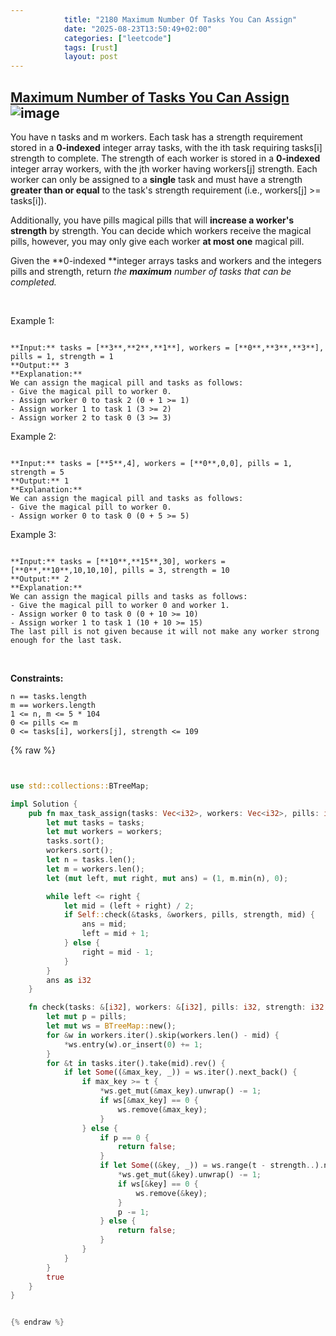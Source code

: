 ```yaml
---
            title: "2180 Maximum Number Of Tasks You Can Assign"
            date: "2025-08-23T13:50:49+02:00"
            categories: ["leetcode"]
            tags: [rust]
            layout: post
---
```

            
## [Maximum Number of Tasks You Can Assign](https://leetcode.com/problems/maximum-number-of-tasks-you-can-assign) ![image](https://img.shields.io/badge/Difficulty-Hard-red)

You have n tasks and m workers. Each task has a strength requirement stored in a **0-indexed** integer array tasks, with the ith task requiring tasks[i] strength to complete. The strength of each worker is stored in a **0-indexed** integer array workers, with the jth worker having workers[j] strength. Each worker can only be assigned to a **single** task and must have a strength **greater than or equal** to the task's strength requirement (i.e., workers[j] >= tasks[i]).

Additionally, you have pills magical pills that will **increase a worker's strength** by strength. You can decide which workers receive the magical pills, however, you may only give each worker **at most one** magical pill.

Given the **0-indexed **integer arrays tasks and workers and the integers pills and strength, return *the **maximum** number of tasks that can be completed.*

 

Example 1:

```

**Input:** tasks = [**3**,**2**,**1**], workers = [**0**,**3**,**3**], pills = 1, strength = 1
**Output:** 3
**Explanation:**
We can assign the magical pill and tasks as follows:
- Give the magical pill to worker 0.
- Assign worker 0 to task 2 (0 + 1 >= 1)
- Assign worker 1 to task 1 (3 >= 2)
- Assign worker 2 to task 0 (3 >= 3)

```

Example 2:

```

**Input:** tasks = [**5**,4], workers = [**0**,0,0], pills = 1, strength = 5
**Output:** 1
**Explanation:**
We can assign the magical pill and tasks as follows:
- Give the magical pill to worker 0.
- Assign worker 0 to task 0 (0 + 5 >= 5)

```

Example 3:

```

**Input:** tasks = [**10**,**15**,30], workers = [**0**,**10**,10,10,10], pills = 3, strength = 10
**Output:** 2
**Explanation:**
We can assign the magical pills and tasks as follows:
- Give the magical pill to worker 0 and worker 1.
- Assign worker 0 to task 0 (0 + 10 >= 10)
- Assign worker 1 to task 1 (10 + 10 >= 15)
The last pill is not given because it will not make any worker strong enough for the last task.

```

 

**Constraints:**

	n == tasks.length
	m == workers.length
	1 <= n, m <= 5 * 104
	0 <= pills <= m
	0 <= tasks[i], workers[j], strength <= 109

{% raw %}


```rust


use std::collections::BTreeMap;

impl Solution {
    pub fn max_task_assign(tasks: Vec<i32>, workers: Vec<i32>, pills: i32, strength: i32) -> i32 {
        let mut tasks = tasks;
        let mut workers = workers;
        tasks.sort();
        workers.sort();
        let n = tasks.len();
        let m = workers.len();
        let (mut left, mut right, mut ans) = (1, m.min(n), 0);

        while left <= right {
            let mid = (left + right) / 2;
            if Self::check(&tasks, &workers, pills, strength, mid) {
                ans = mid;
                left = mid + 1;
            } else {
                right = mid - 1;
            }
        }
        ans as i32
    }

    fn check(tasks: &[i32], workers: &[i32], pills: i32, strength: i32, mid: usize) -> bool {
        let mut p = pills;
        let mut ws = BTreeMap::new();
        for &w in workers.iter().skip(workers.len() - mid) {
            *ws.entry(w).or_insert(0) += 1;
        }
        for &t in tasks.iter().take(mid).rev() {
            if let Some((&max_key, _)) = ws.iter().next_back() {
                if max_key >= t {
                    *ws.get_mut(&max_key).unwrap() -= 1;
                    if ws[&max_key] == 0 {
                        ws.remove(&max_key);
                    }
                } else {
                    if p == 0 {
                        return false;
                    }
                    if let Some((&key, _)) = ws.range(t - strength..).next() {
                        *ws.get_mut(&key).unwrap() -= 1;
                        if ws[&key] == 0 {
                            ws.remove(&key);
                        }
                        p -= 1;
                    } else {
                        return false;
                    }
                }
            }
        }
        true
    }
}


{% endraw %}
```
